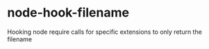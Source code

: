 # node-hook-filename
Hooking node require calls for specific extensions to only return the filename
